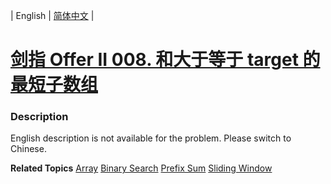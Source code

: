 | English | [简体中文](README.md) |

# [剑指 Offer II 008. 和大于等于 target 的最短子数组](https://leetcode-cn.com/problems/2VG8Kg)
 ### Description
<p>English description is not available for the problem. Please switch to Chinese.</p>

**Related Topics**  [Array](https://leetcode-cn.com/tag/array) [Binary Search](https://leetcode-cn.com/tag/binary-search) [Prefix Sum](https://leetcode-cn.com/tag/prefix-sum) [Sliding Window](https://leetcode-cn.com/tag/sliding-window) 
